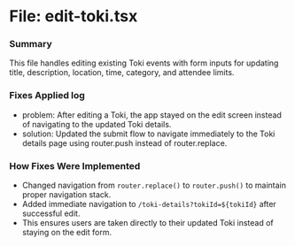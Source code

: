 # File: edit-toki.tsx

### Summary
This file handles editing existing Toki events with form inputs for updating title, description, location, time, category, and attendee limits.

### Fixes Applied log
- problem: After editing a Toki, the app stayed on the edit screen instead of navigating to the updated Toki details.
- solution: Updated the submit flow to navigate immediately to the Toki details page using router.push instead of router.replace.

### How Fixes Were Implemented
- Changed navigation from `router.replace()` to `router.push()` to maintain proper navigation stack.
- Added immediate navigation to `/toki-details?tokiId=${tokiId}` after successful edit.
- This ensures users are taken directly to their updated Toki instead of staying on the edit form.

